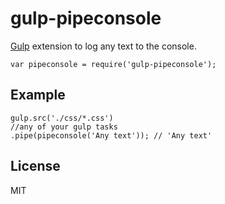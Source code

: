 gulp-pipeconsole
===========

[Gulp](https://github.com/wearefractal/gulp) extension to log any text to the console.

	var pipeconsole = require('gulp-pipeconsole');

Example
-------
	
	gulp.src('./css/*.css')
	//any of your gulp tasks
	.pipe(pipeconsole('Any text')); // 'Any text'
	

License
-------

MIT
